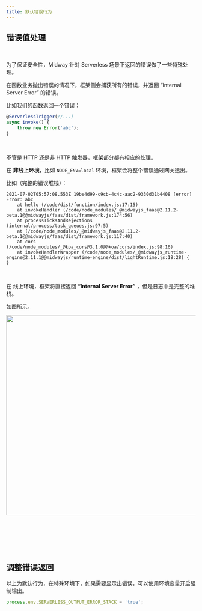 ```yaml
---
title: 默认错误行为
---
```


## 错误值处理

​

为了保证安全性，Midway 针对 Serverless 场景下返回的错误做了一些特殊处理。
​

在函数业务抛出错误的情况下，框架侧会捕获所有的错误，并返回 “Internal Server Error” 的错误。
​

比如我们的函数返回一个错误：

```typescript
@ServerlessTrigger(//...)
async invoke() {
	throw new Error('abc');
}
```

​

不管是 HTTP 还是非 HTTP 触发器，框架部分都有相应的处理。
​

在 **非线上环境**，比如 `NODE_ENV=local` 环境，框架会将整个错误通过网关透出。
​

比如（完整的错误堆栈）：

```
2021-07-02T05:57:08.553Z 19be4d99-c9cb-4c4c-aac2-9330d31b4408 [error] Error: abc
    at hello (/code/dist/function/index.js:17:15)
    at invokeHandler (/code/node_modules/_@midwayjs_faas@2.11.2-beta.1@@midwayjs/faas/dist/framework.js:174:56)
    at processTicksAndRejections (internal/process/task_queues.js:97:5)
    at (/code/node_modules/_@midwayjs_faas@2.11.2-beta.1@@midwayjs/faas/dist/framework.js:117:40)
    at cors (/code/node_modules/_@koa_cors@3.1.0@@koa/cors/index.js:98:16)
    at invokeHandlerWrapper (/code/node_modules/_@midwayjs_runtime-engine@2.11.1@@midwayjs/runtime-engine/dist/lightRuntime.js:18:28) {
}
```

​

在 线上环境，框架将直接返回 **“Internal Server Error”** ，但是日志中是完整的堆栈。
​

如图所示。

<img src="https://cdn.nlark.com/yuque/0/2021/png/501408/1625205528496-96f7d2b8-d728-4f04-82f4-f2617e00720b.png#clientId=uf90c84ad-5af6-4&from=paste&height=184&id=u9c48573b&margin=%5Bobject%20Object%5D&name=image.png&originHeight=184&originWidth=533&originalType=binary&ratio=1&size=7090&status=done&style=none&taskId=u9ff827c3-41a4-4b19-bedb-83ee598cc4e&width=533" width="533" />

**​**

**​**

​

## 调整错误返回

以上为默认行为，在特殊环境下，如果需要显示出错误，可以使用环境变量开启强制输出。

```typescript
process.env.SERVERLESS_OUTPUT_ERROR_STACK = 'true';
```
